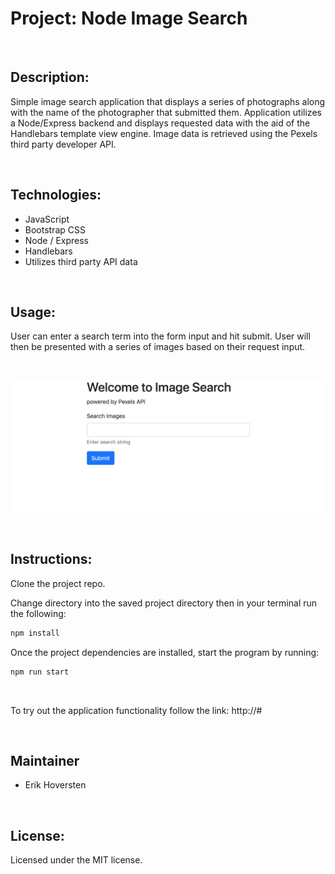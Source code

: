 # Project: Node Image Search

&nbsp;

## Description:

Simple image search application that displays a series of photographs along with the name of the photographer that submitted them. Application utilizes a Node/Express backend and displays requested data with the aid of the Handlebars template view engine. Image data is retrieved using the Pexels third party developer API. 

&nbsp;

## Technologies:

- JavaScript
- Bootstrap CSS
- Node / Express
- Handlebars
- Utilizes third party API data

&nbsp;

## Usage:

User can enter a search term into the form input and hit submit. User will then be presented with a series of images based on their request input.

&nbsp;

![image search](./assets/img/image_search.png)


&nbsp;

## Instructions:


Clone the project repo.

Change directory into the saved project directory then in your terminal run the following:

```javascript
npm install
```

Once the project dependencies are installed, start the program by running:

```javascript
npm run start
```

&nbsp;

To try out the application functionality follow the link: http://#

&nbsp;

## Maintainer

- Erik Hoversten

&nbsp;

## License:

Licensed under the MIT license.

